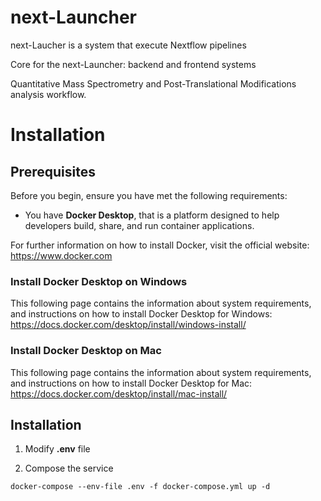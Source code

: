 # next-Launcher

next-Laucher is a system that execute Nextflow pipelines

Core for the next-Launcher: backend and frontend systems

Quantitative Mass Spectrometry and Post-Translational Modifications analysis workflow.

# Installation

## Prerequisites
Before you begin, ensure you have met the following requirements:

- You have **Docker Desktop**, that is a platform designed to help developers build, share, and run container applications.

For further information on how to install Docker, visit the official website: https://www.docker.com

### Install Docker Desktop on Windows

This following page contains the information about system requirements, and instructions on how to install Docker Desktop for Windows:
https://docs.docker.com/desktop/install/windows-install/


### Install Docker Desktop on Mac

This following page contains the information about system requirements, and instructions on how to install Docker Desktop for Mac:
https://docs.docker.com/desktop/install/mac-install/


<!-- 
- Git, git-LFS??
- Make??
- Docker engine

Install Make on Windows????

Directly download from Make for Windows:
https://gnuwin32.sourceforge.net/packages/make.htm
 -->


## Installation

1. Modify **.env** file

2. Compose the service
```
docker-compose --env-file .env -f docker-compose.yml up -d
```

